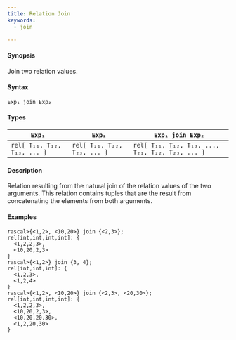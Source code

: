 ```yaml
---
title: Relation Join
keywords:
  - join

---
```


#### Synopsis

Join two relation values.

#### Syntax

`Exp₁ join Exp₂`

#### Types


| `Exp₁`                            |  `Exp₂`                            | `Exp₁ join Exp₂`                                             |
| --- | --- | --- |
| `rel[ T₁₁, T₁₂, T₁₃, ... ]` |  `rel[ T₂₁, T₂₂, T₂₃, ... ]` | `rel[ T₁₁, T₁₂, T₁₃, ..., T₂₁, T₂₂, T₂₃, ... ]`  |


#### Description

Relation resulting from the natural join of the relation values of the two arguments.
This relation contains tuples that are the result from concatenating the elements from both arguments.

#### Examples


```rascal-shell 
rascal>{<1,2>, <10,20>} join {<2,3>};
rel[int,int,int,int]: {
  <1,2,2,3>,
  <10,20,2,3>
}
rascal>{<1,2>} join {3, 4};
rel[int,int,int]: {
  <1,2,3>,
  <1,2,4>
}
rascal>{<1,2>, <10,20>} join {<2,3>, <20,30>};
rel[int,int,int,int]: {
  <1,2,2,3>,
  <10,20,2,3>,
  <10,20,20,30>,
  <1,2,20,30>
}
```


